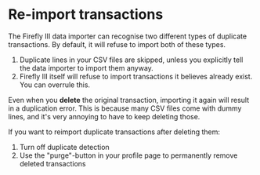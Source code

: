 # Re-import transactions

The Firefly III data importer can recognise two different types of duplicate transactions. By default, it will refuse to import both of these types.

1. Duplicate lines in your CSV files are skipped, unless you explicitly tell the data importer to import them anyway.
2. Firefly III itself will refuse to import transactions it believes already exist. You can overrule this.

Even when you **delete** the original transaction, importing it again will result in a duplication error. This is because many CSV files come with dummy lines, and it's very annoying to have to keep deleting those.

If you want to reimport duplicate transactions after deleting them:

1. Turn off duplicate detection
2. Use the "purge"-button in your profile page to permanently remove deleted transactions

